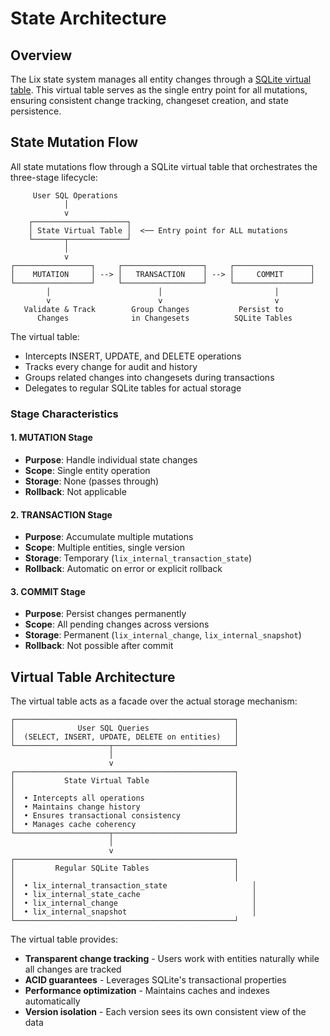 # State Architecture

## Overview

The Lix state system manages all entity changes through a [SQLite virtual table](https://www.sqlite.org/vtab.html). This virtual table serves as the single entry point for all mutations, ensuring consistent change tracking, changeset creation, and state persistence.

## State Mutation Flow

All state mutations flow through a SQLite virtual table that orchestrates the three-stage lifecycle:

```
     User SQL Operations
            │
            v
    ┌─────────────────────┐
    │ State Virtual Table │  <── Entry point for ALL mutations
    └───────┬─────────────┘
            │
            v
┌─────────────────┐     ┌──────────────────┐     ┌─────────────────┐
│    MUTATION     │ --> │   TRANSACTION    │ --> │     COMMIT      │
└─────────────────┘     └──────────────────┘     └─────────────────┘
        │                        │                         │
        v                        v                         v
   Validate & Track        Group Changes           Persist to
      Changes              in Changesets          SQLite Tables
```

The virtual table:

- Intercepts INSERT, UPDATE, and DELETE operations
- Tracks every change for audit and history
- Groups related changes into changesets during transactions
- Delegates to regular SQLite tables for actual storage

### Stage Characteristics

#### 1. MUTATION Stage

- **Purpose**: Handle individual state changes
- **Scope**: Single entity operation
- **Storage**: None (passes through)
- **Rollback**: Not applicable

#### 2. TRANSACTION Stage

- **Purpose**: Accumulate multiple mutations
- **Scope**: Multiple entities, single version
- **Storage**: Temporary (`lix_internal_transaction_state`)
- **Rollback**: Automatic on error or explicit rollback

#### 3. COMMIT Stage

- **Purpose**: Persist changes permanently
- **Scope**: All pending changes across versions
- **Storage**: Permanent (`lix_internal_change`, `lix_internal_snapshot`)
- **Rollback**: Not possible after commit

## Virtual Table Architecture

The virtual table acts as a facade over the actual storage mechanism:

```
┌─────────────────────────────────────────────────┐
│              User SQL Queries                   │
│  (SELECT, INSERT, UPDATE, DELETE on entities)   │
└─────────────────────┬───────────────────────────┘
                      │
                      v
┌─────────────────────────────────────────────────┐
│           State Virtual Table                   │
│                                                 │
│  • Intercepts all operations                    │
│  • Maintains change history                     │
│  • Ensures transactional consistency            │
│  • Manages cache coherency                      │
└─────────────────────┬───────────────────────────┘
                      │
                      v
┌─────────────────────────────────────────────────┐
│         Regular SQLite Tables                   │
│                                                 │
│  • lix_internal_transaction_state                   │
│  • lix_internal_state_cache                         │
│  • lix_internal_change                              │
│  • lix_internal_snapshot                            │
└─────────────────────────────────────────────────┘
```

The virtual table provides:

- **Transparent change tracking** - Users work with entities naturally while all changes are tracked
- **ACID guarantees** - Leverages SQLite's transactional properties
- **Performance optimization** - Maintains caches and indexes automatically
- **Version isolation** - Each version sees its own consistent view of the data
